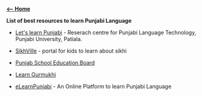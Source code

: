  **[<-- Home](https://amardeep0.github.io/learnPunjabi/)** 


**List of best resources to learn Punjabi Language**

- [Let's learn Punjabi](http://www.learnpunjabi.org/intro1.asp) - Reserach centre for Punjabi Language Technology, Punjabi University, Patiala.

- [SikhVille](http://sikhville.org/) - portal for kids to learn about sikhi

- [Punjab School Education Board](http://www.pseb.ac.in/)

- [Learn Gurmukhi](http://www.discoversikhism.com/punjabi/punjabi_gurmukhi_alphabet.html)

- [eLearnPunjabi](http://elearnpunjabi.com/) - An Online Platform to learn Punjabi Language

